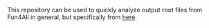 This repository can be used to quickly analyze output root files from Fun4All in general, but specifically from [here](https://github.com/eic/g4lblvtx "EIC prototype All-Silicon tracker repository").
